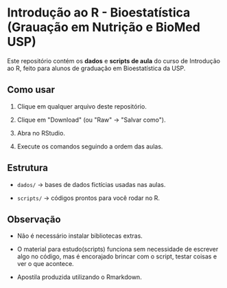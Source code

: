 # Introdução ao R - Bioestatística (Grauação em Nutrição e BioMed USP)



Este repositório contém os **dados** e **scripts de aula** do curso de Introdução ao R, feito para alunos de graduação em Bioestatística da USP.



## Como usar

1. Clique em qualquer arquivo deste repositório.

2. Clique em "Download" (ou "Raw" → "Salvar como").

3. Abra no RStudio.

4. Execute os comandos seguindo a ordem das aulas.



## Estrutura

- `dados/` → bases de dados fictícias usadas nas aulas.

- `scripts/` → códigos prontos para você rodar no R.



## Observação

- Não é necessário instalar bibliotecas extras.

- O material para estudo(scripts) funciona sem necessidade de escrever algo no código, mas é encorajado brincar com o script, testar coisas e ver o que acontece.

- Apostila produzida utilizando o Rmarkdown.



